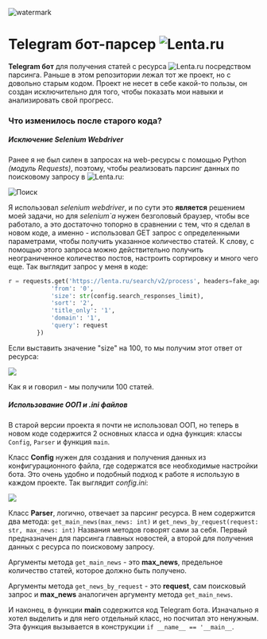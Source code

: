 ![watermark](https://i.ibb.co/BTRHNCZ/d-Txp-Pi9l-Df.png)
# Telegram бот-парсер ![Lenta.ru](Lenta.ru)

**Telegram бот** для получения статей с ресурса ![Lenta.ru](Lenta.ru) посредством парсинга. Раньше в этом репозитории лежал тот же проект, но с довольно старым кодом. Проект не несет в себе какой-то пользы, он создан исключительно для того, чтобы показать мои навыки и анализировать свой прогресс.

### Что изменилось после старого кода?
##### Исключение Selenium Webdriver

Ранее я не был силен в запросах на web-ресурсы с помощью Python *(модуль Requests)*, поэтому, чтобы реализовать парсинг данных по поисковому запросу в ![Lenta.ru]():

![Поиск](https://i.ibb.co/nwM1H8h/Screenshot-3.png "Поисковая строка на сайте Lenta.ru")

Я использовал *selenium webdriver*, и по сути это **является** решением моей задачи, но для *selenium`а* нужен безголовый браузер, чтобы все работало, а это достаточно топорно в сравнении с тем, что я сделал в новом коде, а именно - использовал GET запрос с определенными параметрами, чтобы получить указанное количество статей. К слову, с помощью этого запроса можно действительно получить неограниченное количество постов, настроить сортировку и много чего еще. Так выглядит запрос у меня в коде:

```python
r = requests.get('https://lenta.ru/search/v2/process', headers=fake_agent, params={
            'from': '0',
            'size': str(config.search_responses_limit),
            'sort': '2',
            'title_only': '1',
            'domain': '1',
            'query': request
        })
```

Если выставить значение "size" на 100, то мы получим этот ответ от ресурса:

![](https://i.ibb.co/vBJDy0n/image.png)

Как я и говорил - мы получили 100  статей.

##### Использование ООП и .ini файлов
В старой версии проекта я почти не использовал ООП, но теперь в новом коде содержится 2 основных класса и одна функция: классы `Config`, `Parser` и функция `main`. 

Класс **Config** нужен для создания и получения данных из конфигурационного файла, где содержатся все необходимые настройки бота. Это очень удобно и подобный подход к работе я использую в каждом проекте. Так выглядит *config.ini*:

![](https://i.ibb.co/tCNF1z9/image.png)

Класс **Parser**, логично, отвечает за парсинг ресурса. В нем содержится два метода: `get_main_news(max_news: int)` и `get_news_by_request(request: str, max_news: int)`
Названия методов говорят сами за себя. Первый предназначен для парсинга главных новостей, а второй для получения данных с ресурса по поисковому запросу. 

Аргументы метода `get_main_news` - это **max_news**, предельное количество статей, которое должно быть получено.

Аргументы метода `get_news_by_request` - это **request**, сам поисковый запрос и **max_news** аналогичен аргументу метода `get_main_news`.

И наконец, в функции **main** содержится код Telegram бота. Изначально я хотел выделить и для него отдельный класс, но посчитал это ненужным. Эта функция вызывается в конструкции `if __name__ == '__main__`.
